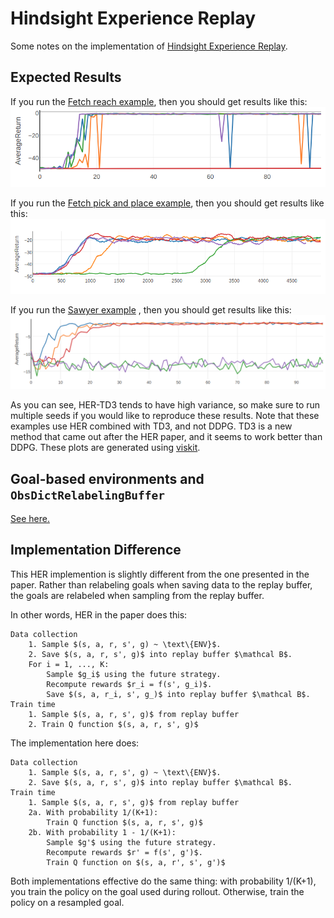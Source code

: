 # Hindsight Experience Replay
Some notes on the implementation of
[Hindsight Experience Replay](https://arxiv.org/abs/1707.01495).
## Expected Results
If you run the [Fetch reach example](examples/her/her_td3_gym_fetch_reach.py), then
 you should get results like this:
 ![Fetch HER Reach results](images/FetchReach-v1_HER-TD3.png)

If you run the [Fetch pick and place example](eaxmples/her/her_td3_gym_fetch_pnp.py), then you should get results like this: ![Fetch HER PNP results](images/FetchPickAndPlace-v1_HER-TD3.png)

If you run the [Sawyer example](examples/her/her_td3_multiworld_sawyer_reach.py)
, then you should get results like this:
 ![Sawyer HER results](images/SawyerReachXYZEnv-v0_HER-TD3.png)

As you can see, HER-TD3 tends to have high variance, so make sure to run
multiple seeds if you would like to reproduce these results.
Note that these examples use HER combined with TD3, and not DDPG.
TD3 is a new method that came out after the HER paper, and it seems to work
better than DDPG.
These plots are generated using [viskit](https://github.com/vitchyr/viskit).

## Goal-based environments and `ObsDictRelabelingBuffer`
[See here.](goal_based_envs.md)

## Implementation Difference
This HER implemention is slightly different from the one presented in the paper.
Rather than relabeling goals when saving data to the replay buffer, the goals
are relabeled when sampling from the replay buffer.


In other words, HER in the paper does this:

    Data collection
        1. Sample $(s, a, r, s', g) ~ \text\{ENV}$.
        2. Save $(s, a, r, s', g)$ into replay buffer $\mathcal B$.
        For i = 1, ..., K:
            Sample $g_i$ using the future strategy.
            Recompute rewards $r_i = f(s', g_i)$.
            Save $(s, a, r_i, s', g_)$ into replay buffer $\mathcal B$.
    Train time
        1. Sample $(s, a, r, s', g)$ from replay buffer
        2. Train Q function $(s, a, r, s', g)$

The implementation here does:

    Data collection
        1. Sample $(s, a, r, s', g) ~ \text\{ENV}$.
        2. Save $(s, a, r, s', g)$ into replay buffer $\mathcal B$.
    Train time
        1. Sample $(s, a, r, s', g)$ from replay buffer
        2a. With probability 1/(K+1):
            Train Q function $(s, a, r, s', g)$
        2b. With probability 1 - 1/(K+1):
            Sample $g'$ using the future strategy.
            Recompute rewards $r' = f(s', g')$.
            Train Q function on $(s, a, r', s', g')$

Both implementations effective do the same thing: with probability 1/(K+1), 
you train the policy on the goal used during rollout. Otherwise, train the 
policy on a resampled goal.

